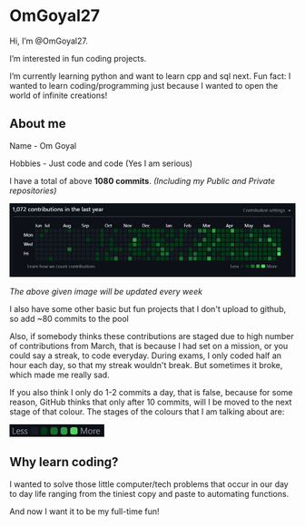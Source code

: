 # OmGoyal27

Hi, I’m @OmGoyal27.

I’m interested in fun coding projects.

I’m currently learning python and want to learn cpp and sql next.
Fun fact: I wanted to learn coding/programming just because I wanted to open the world of infinite creations!

## About me

Name - Om Goyal

Hobbies - Just code and code (Yes I am serious)

I have a total of above **1080 commits**. *(Including my Public and Private repositories)*

![image](images/contributions.png)

*The above given image will be updated every week*

I also have some other basic but fun projects that I don't upload to github, so add ~80 commits to the pool

Also, if somebody thinks these contributions are staged due to high number of contributions from March, that is because I had set on a mission, or you could say a streak, to code everyday. During exams, I only coded half an hour each day, so that my streak wouldn't break. But sometimes it broke, which made me really sad.

If you also think I only do 1-2 commits a day, that is false, because for some reason, GitHub thinks that only after 10 commits, will I be moved to the next stage of that colour. The stages of the colours that I am talking about are:


![image](images/commit-colour-representation-of-github.png)
## Why learn coding?

I wanted to solve those little computer/tech problems that occur in our day to day life ranging from the tiniest copy and paste to automating functions.

And now I want it to be my full-time fun!

